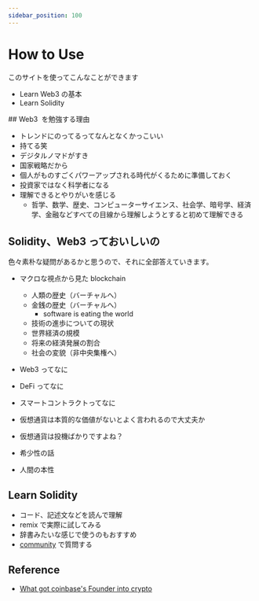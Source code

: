 ```yaml
---
sidebar_position: 100
---
```


# How to Use

このサイトを使ってこんなことができます

-   Learn Web3 の基本
-   Learn Solidity

## Web3  を勉強する理由

-   トレンドにのってるってなんとなくかっこいい
-   持てる笑
-   デジタルノマドがすき
-   国家戦略だから
-   個人がものすごくパワーアップされる時代がくるために準備しておく
-   投資家ではなく科学者になる
-   理解できるとやりがいを感じる
    -   哲学、数学、歴史、コンピューターサイエンス、社会学、暗号学、経済学、金融などすべての目線から理解しようとすると初めて理解できる

## Solidity、Web3 っておいしいの

色々素朴な疑問があるかと思うので、それに全部答えていきます。

-   マクロな視点から見た blockchain

    -   人類の歴史（バーチャルへ）
    -   金銭の歴史（バーチャルへ）
        -   software is eating the world
    -   技術の進歩についての現状
    -   世界経済の規模
    -   将来の経済発展の割合
    -   社会の変貌（非中央集権へ）

-   Web3 ってなに
-   DeFi ってなに
-   スマートコントラクトってなに
-   仮想通貨は本質的な価値がないとよく言われるので大丈夫か
-   仮想通貨は投機ばかりですよね？

-   希少性の話
-   人間の本性

## Learn Solidity

-   コード、記述文などを読んで理解
-   remix で実際に試してみる
-   辞書みたいな感じで使うのもおすすめ
-   [community](https://discord.gg/gE2S99Qb) で質問する

## Reference

-   [What got coinbase's Founder into crypto](https://www.youtube.com/shorts/VRKaRcRgiIE)
